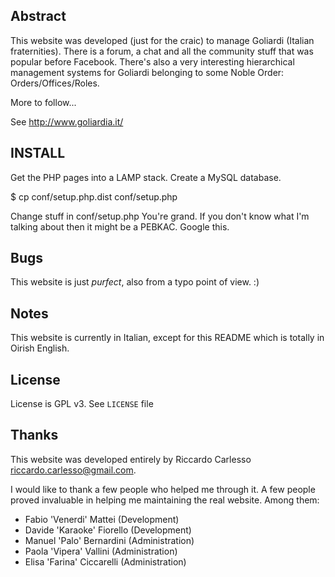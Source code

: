 Abstract
--------

This website was developed (just for the craic) to manage Goliardi (Italian fraternities).
There is a forum, a chat and all the community stuff that was popular before Facebook.
There's also a very interesting hierarchical management systems for Goliardi belonging
to some Noble Order: Orders/Offices/Roles.

More to follow...  

See http://www.goliardia.it/

INSTALL
-------

Get the PHP pages into a LAMP stack. 
Create a MySQL database.

   $ cp conf/setup.php.dist conf/setup.php

Change stuff in conf/setup.php
You're grand.
If you don't know what I'm talking about then it might be a PEBKAC. Google this.

Bugs
----

This website is just *purfect*, also from a typo point of view. :)

Notes
-----

This website is currently in Italian, except for this README which is totally in Oirish English.

License
-------

License is GPL v3. See `LICENSE` file

Thanks
------

This website was developed entirely by Riccardo Carlesso <riccardo.carlesso@gmail.com>.

I would like to thank a few people who helped me through it. A few people proved invaluable 
in helping me maintaining the real website. Among them:

- Fabio 'Venerdi' Mattei (Development)
- Davide 'Karaoke' Fiorello (Development)
- Manuel 'Palo' Bernardini (Administration)
- Paola 'Vipera' Vallini (Administration)
- Elisa 'Farina' Ciccarelli (Administration)
